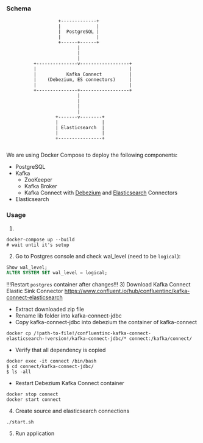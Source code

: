 ### Schema

```
                   +-------------+
                   |             |
                   |  PostgreSQL |
                   |             |
                   +------+------+
                          |
                          |
                          |
          +---------------v------------------+
          |                                  |
          |           Kafka Connect          |
          |    (Debezium, ES connectors)     |
          |                                  |
          +---------------+------------------+
                          |
                          |
                          |
                          |
                  +-------v--------+
                  |                |
                  | Elasticsearch  |
                  |                |
                  +----------------+


```
We are using Docker Compose to deploy the following components:

* PostgreSQL
* Kafka
    * ZooKeeper
    * Kafka Broker
    * Kafka Connect with [Debezium](http://debezium.io/) and [Elasticsearch](https://github.com/confluentinc/kafka-connect-elasticsearch) Connectors
* Elasticsearch

### Usage
1) 
```shell
docker-compose up --build
# wait until it's setup
```
2) Go to Postgres console and check wal_level (need to be `logical`):
```sql
Show wal_level;
ALTER SYSTEM SET wal_level = logical;
```
!!!Restart `postgres` container after changes!!!
3) Download Kafka Connect Elastic Sink Connector https://www.confluent.io/hub/confluentinc/kafka-connect-elasticsearch
- Extract downloaded zip file
- Rename lib folder into kafka-connect-jdbc
- Copy kafka-connect-jdbc into debezium the container of kafka-connect
```shell
docker cp /!path-to-file!/confluentinc-kafka-connect-elasticsearch-!version!/kafka-connect-jdbc/* connect:/kafka/connect/
```
- Verify that all dependency is copied
```shell
docker exec -it connect /bin/bash
$ cd connect/kafka-connect-jdbc/
$ ls -all
```
- Restart Debezium Kafka Connect container
```shell
docker stop connect
docker start connect
```
4) Create source and elasticsearch connections
```shell
./start.sh
```
5) Run application